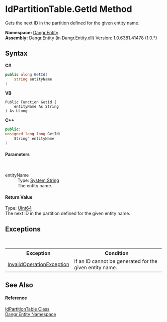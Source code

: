 # IdPartitionTable.GetId Method 
 

Gets the next ID in the partition defined for the given entity name.

**Namespace:**&nbsp;<a href="N_Dangr_Entity">Dangr.Entity</a><br />**Assembly:**&nbsp;Dangr.Entity (in Dangr.Entity.dll) Version: 1.0.6381.41478 (1.0.*)

## Syntax

**C#**<br />
``` C#
public ulong GetId(
	string entityName
)
```

**VB**<br />
``` VB
Public Function GetId ( 
	entityName As String
) As ULong
```

**C++**<br />
``` C++
public:
unsigned long long GetId(
	String^ entityName
)
```


#### Parameters
&nbsp;<dl><dt>entityName</dt><dd>Type: <a href="http://msdn2.microsoft.com/en-us/library/s1wwdcbf" target="_blank">System.String</a><br />The entity name.</dd></dl>

#### Return Value
Type: <a href="http://msdn2.microsoft.com/en-us/library/06cf7918" target="_blank">UInt64</a><br />The next ID in the partition defined for the given entity name.

## Exceptions
&nbsp;<table><tr><th>Exception</th><th>Condition</th></tr><tr><td><a href="http://msdn2.microsoft.com/en-us/library/2asft85a" target="_blank">InvalidOperationException</a></td><td>If an ID cannot be generated for the given entity name.</td></tr></table>

## See Also


#### Reference
<a href="T_Dangr_Entity_IdPartitionTable">IdPartitionTable Class</a><br /><a href="N_Dangr_Entity">Dangr.Entity Namespace</a><br />